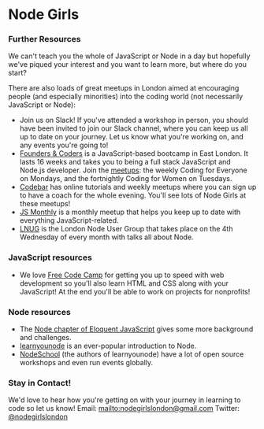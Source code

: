 # Node Girls

### <a name="further-resources"></a>Further Resources
We can't teach you the whole of JavaScript or Node in a day but hopefully we've piqued your interest and you want to learn more, but where do you start?

There are also loads of great meetups in London aimed at encouraging people (and especially minorities) into the coding world (not necessarily JavaScript or Node):

+ Join us on Slack! If you've attended a workshop in person, you should have been invited to join our Slack channel, where you can keep us all up to date on your journey. Let us know what you're working on, and any events you're going to!
+ [Founders & Coders](http://www.foundersandcoders.com/) is a JavaScript-based bootcamp in East London. It lasts 16 weeks and takes you to being a full stack JavaScript and Node.js developer. Join the [meetups](https://www.meetup.com/founderscoders/): the weekly Coding for Everyone on Mondays, and the fortnightly Coding for Women on Tuesdays.
+ [Codebar](https://codebar.io/) has online tutorials and weekly meetups where you can sign up to have a coach for the whole evening. You'll see lots of Node Girls at these meetups!
+ [JS Monthly](https://www.meetup.com/js-monthly/) is a monthly meetup that helps you keep up to date with everything JavaScript-related.
+ [LNUG](http://lnug.org/) is the London Node User Group that takes place on the 4th Wednesday of every month with talks all about Node.

### JavaScript resources
+ We love [Free Code Camp](https://www.freecodecamp.org/) for getting you up to speed with web development so you'll also learn HTML and CSS along with your JavaScript! At the end you'll be able to work on projects for nonprofits!

### Node resources
+ The [Node chapter of Eloquent JavaScript](http://eloquentjavascript.net/20_node.html) gives some more background and challenges.
+ [learnyounode](https://github.com/workshopper/learnyounode) is an ever-popular introduction to Node.
+ [NodeSchool](http://nodeschool.io/) (the authors of learnyounode) have a lot of open source workshops and even run events globally.

### <a name="contact"></a>Stay in Contact!
We'd love to hear how you're getting on with your journey in learning to code so let us know!
Email: <mailto:nodegirlslondon@gmail.com>
Twitter: [@nodegirlslondon](https://twitter.com/nodegirlslondon)
